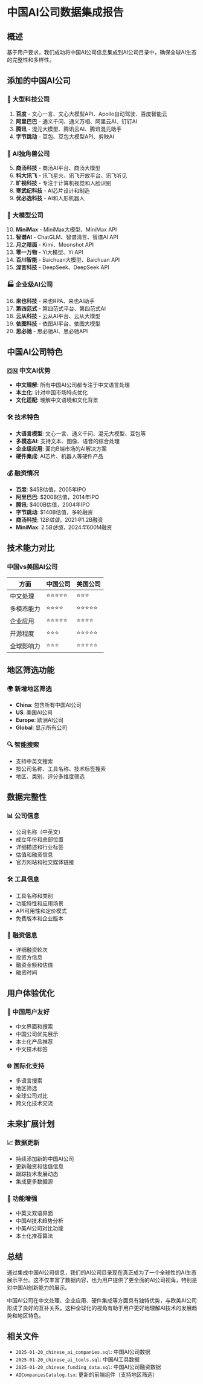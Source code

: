 # 中国AI公司数据集成报告

## 概述

基于用户要求，我们成功将中国AI公司信息集成到AI公司目录中，确保全球AI生态的完整性和多样性。

## 添加的中国AI公司

### 🏢 大型科技公司
1. **百度** - 文心一言、文心大模型API、Apollo自动驾驶、百度智能云
2. **阿里巴巴** - 通义千问、通义万相、阿里云AI、钉钉AI
3. **腾讯** - 混元大模型、腾讯云AI、腾讯混元助手
4. **字节跳动** - 豆包、豆包大模型API、剪映AI

### 🚀 AI独角兽公司
5. **商汤科技** - 商汤AI平台、商汤大模型
6. **科大讯飞** - 讯飞星火、讯飞开放平台、讯飞听见
7. **旷视科技** - 专注于计算机视觉和人脸识别
8. **寒武纪科技** - AI芯片设计和制造
9. **优必选科技** - AI和人形机器人

### 🧠 大模型公司
10. **MiniMax** - MiniMax大模型、MiniMax API
11. **智谱AI** - ChatGLM、智谱清言、智谱AI API
12. **月之暗面** - Kimi、Moonshot API
13. **零一万物** - Yi大模型、Yi API
14. **百川智能** - Baichuan大模型、Baichuan API
15. **深言科技** - DeepSeek、DeepSeek API

### 🏭 企业级AI公司
16. **来也科技** - 来也RPA、来也AI助手
17. **第四范式** - 第四范式平台、第四范式AI
18. **云从科技** - 云从AI平台、云从大模型
19. **依图科技** - 依图AI平台、依图大模型
20. **思必驰** - 思必驰AI、思必驰API

## 中国AI公司特色

### 🇨🇳 中文AI优势
- **中文理解**: 所有中国AI公司都专注于中文语言处理
- **本土化**: 针对中国市场特点优化
- **文化适配**: 理解中文语境和文化背景

### 🛠️ 技术特色
- **大语言模型**: 文心一言、通义千问、混元大模型、豆包等
- **多模态AI**: 支持文本、图像、语音的综合处理
- **企业级应用**: 面向B端市场的AI解决方案
- **硬件集成**: AI芯片、机器人等硬件产品

### 💰 融资情况
- **百度**: $45B估值，2005年IPO
- **阿里巴巴**: $200B估值，2014年IPO
- **腾讯**: $400B估值，2004年IPO
- **字节跳动**: $140B估值，多轮融资
- **商汤科技**: $12B估值，2021年$1.2B融资
- **MiniMax**: $2.5B估值，2024年$600M融资

## 技术能力对比

### 中国vs美国AI公司
| 方面 | 中国公司 | 美国公司 |
|------|----------|----------|
| 中文处理 | ⭐⭐⭐⭐⭐ | ⭐⭐⭐ |
| 多模态能力 | ⭐⭐⭐⭐ | ⭐⭐⭐⭐⭐ |
| 企业应用 | ⭐⭐⭐⭐⭐ | ⭐⭐⭐⭐ |
| 开源程度 | ⭐⭐⭐ | ⭐⭐⭐⭐⭐ |
| 全球影响力 | ⭐⭐⭐ | ⭐⭐⭐⭐⭐ |

## 地区筛选功能

### 🌍 新增地区筛选
- **China**: 包含所有中国AI公司
- **US**: 美国AI公司
- **Europe**: 欧洲AI公司
- **Global**: 显示所有公司

### 🔍 智能搜索
- 支持中英文搜索
- 按公司名称、工具名称、技术标签搜索
- 地区、类别、评分多维度筛选

## 数据完整性

### 📊 公司信息
- 公司名称（中英文）
- 成立年份和总部位置
- 详细描述和行业标签
- 估值和融资信息
- 官方网站和社交媒体链接

### 🛠️ 工具信息
- 工具名称和类别
- 功能特性和应用场景
- API可用性和定价模式
- 免费版本和企业版本

### 💼 融资信息
- 详细融资轮次
- 投资方信息
- 融资金额和估值
- 融资时间

## 用户体验优化

### 🎯 中国用户友好
- 中文界面和搜索
- 中国公司优先展示
- 本土化产品推荐
- 中文技术标签

### 🌐 国际化支持
- 多语言搜索
- 地区筛选
- 全球公司对比
- 跨文化技术交流

## 未来扩展计划

### 📈 数据更新
- 持续添加新的中国AI公司
- 更新融资和估值信息
- 跟踪技术发展动态
- 集成更多数据源

### 🔧 功能增强
- 中英文双语界面
- 中国AI技术趋势分析
- 中美AI公司对比功能
- 本土化推荐算法

## 总结

通过集成中国AI公司信息，我们的AI公司目录现在真正成为了一个全球性的AI生态展示平台。这不仅丰富了数据内容，也为用户提供了更全面的AI公司视角，特别是对中国AI创新能力的展示。

中国AI公司在中文处理、企业应用、硬件集成等方面具有独特优势，与欧美AI公司形成了良好的互补关系。这种全球化的视角有助于用户更好地理解AI技术的发展趋势和地区特色。

## 相关文件

- `2025-01-20_chinese_ai_companies.sql`: 中国AI公司数据
- `2025-01-20_chinese_ai_tools.sql`: 中国AI工具数据  
- `2025-01-20_chinese_funding_data.sql`: 中国AI公司融资数据
- `AICompaniesCatalog.tsx`: 更新的前端组件（支持地区筛选）
